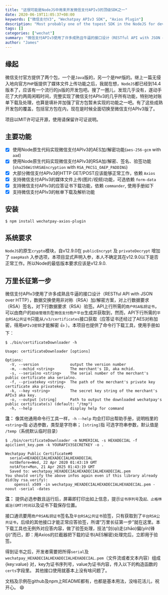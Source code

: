 ```yaml
---
title: "这很可能是NodeJS中用来开发微信支付APIv3的顶级SDK之一"
date: 2020-06-19T11:05:37+08:00
keywords: ["微信支付V3", "Wechatpay APIv3 SDK", "Axios Plugin"]
description: "Most probably one of the topest SDK in the NodeJS for developing Wechatpay APIv3. 使用NodeJS原生方法完整实现了微信支付APIv3的请求应答工作，HTTP客户端采用成熟的Axios，通过向Axios注册拦截器完整实现微信支付APIv3上行数据签名，下行数据验签。包括收单、媒体文件上传、发核券以及账单下载解析功能，同时提供官方应答证书命令行下载工具。"
tags: []
categories: ["wechat"]
summary: "微信支付APIv3使用了许多成熟且牛逼的接口设计（RESTful API with JSON over HTTP），数据交换使用非对称（RSA）加/解密方案，上行数据采用（RSA）私钥证书签名，下行数据采用（RSA）公钥证书验签。本开发包使用NodeJS原生方法完整实现了微信支付APIv3的请求应答工作，HTTP客户端采用成熟的Axios，通过向Axios注册拦截器完整实现微信支付APIv3上行数据签名，下行数据验签。包括收单、媒体文件上传、发核券以及账单下载解析功能，同时提供官方应答证书命令行下载工具。"
author: "James"
---
```


## 缘起

微信支付官方提供了两个包，一个是`Java`版的，另一个是`PHP`版的。继上一篇无侵入地向官方`PHP`版提供了媒体文件上传功能之后，我就在想，`NodeJS`都已经到14.4版本了，应该有一个流行的js版的开发包吧。搜了一圈儿，发现几乎没有，遂动手花了大约两周闲暇时间，完整实现了微信支付APIv3的几乎所有功能，特别地对账单下载及处理，也算是填补并加强了官方包暂未实现的功能之一吧。有了这些成熟开发包的覆盖，包括官方包在内，现在是时候全面切换至微信支付APIv3版了。

项目以MIT许可证开源，使用请保留许可证说明。

## 主要功能

- [x] 使用Node原生代码实现微信支付APIv3的AES加/解密功能(`aes-256-gcm` with `aad`)
- [x] 使用Node原生代码实现微信支付APIv3的RSA加/解密、签名、验签功能(`sha256WithRSAEncryption` with `RSA_PKCS1_OAEP_PADDING`)
- [x] 大部分微信支付APIv3的HTTP GET/POST应该能够正常工作，依赖 `Axios`
- [x] 支持微信支付APIv3的媒体文件上传(图片/视频)功能，可选依赖 `form-data`
- [x] 支持微信支付APIv3的应答证书下载功能，依赖 `commander`, 使用手册如下
- [x] 支持微信支付APIv3的帐单下载及解析功能

## 安装

`$ npm install wechatpay-axios-plugin`

## 系统要求

`NodeJS`的原生`crypto`模块，自v12.9.0在 `publicEncrypt` 及 `privateDecrypt` 增加了 `oaepHash` 入参选项，本项目显式声明入参，本人不确定其在v12.9.0以下是否正常工作。所以Node的最低版本要求应该是v12.9.0.

## 万里长征第一步

微信支付APIv3使用了许多成熟且牛逼的接口设计（RESTful API with JSON over HTTP），数据交换使用非对称（RSA）加/解密方案，对上行数据要求（RSA）签名，对下行数据要求（RSA）验签。API上行所需的`商户RSA私钥证书`，可以由商户的`超级管理员`在`微信支付商户平台`生成并获取到，然而，API下行所需的`平台RSA公共证书`只能从`/v3/certificates`接口获取（应答证书还经过了AES对称加密，得用`APIv3密钥`才能解密 :+1: ）。本项目也提供了命令行下载工具，使用手册如下：

`$ ./bin/certificateDownloader -h`

```
Usage: certificateDownloader [options]

Options:
  -V, --version              output the version number
  -m, --mchid <string>       The merchant's ID, aka mchid.
  -s, --serialno <string>    The serial number of the merchant's public certificate aka serialno.
  -f, --privatekey <string>  The path of the merchant's private key certificate aka privatekey.
  -k, --key <string>         The secret key string of the merchant's APIv3 aka key.
  -o, --output [string]      Path to output the downloaded wechatpay's public certificate(s) (default: "/tmp")
  -h, --help                 display help for command
```

**注：** 像其他通用命令行工具一样，`-h` `--help` 均会打印出帮助手册，说明档里的`<string>`指 必选参数，类型是字符串； `[string]`指 可选字符串参数，默认值是 `/temp`（系统默认临时目录）


`$ ./bin/certificateDownloader -m NUMERICAL -s HEXADECIAL -f apiclient_key.pem -k YOURAPIV3SECRETKEY -o .`

```
Wechatpay Public Certificate#0
  serial=HEXADECIALHEXADECIALHEXADECIAL
  notBefore=Wed, 22 Apr 2020 01:43:19 GMT
  notAfter=Mon, 21 Apr 2025 01:43:19 GMT
  Saved to: wechatpay_HEXADECIALHEXADECIALHEXADECIAL.pem
You should verify the above infos again even if this library already did(by rsa.verify):
    openssl x509 -in wechatpay_HEXADECIALHEXADECIALHEXADECIAL.pem -noout -serial -dates

```
**注：** 提供必选参数且运行后，屏幕即打印出如上信息，提示`证书序列号`及`起、止格林威治(GMT)时间`以及证书下载保存位置。

接口通讯要用`商户RSA私钥证书`签名及`平台RSA公共证书`验签，只有获取到了`平台RSA公共证书`，后续的其他接口才能正常应答验签，所谓“万里长征第一步”就在这里。本下载工具也无例外对应答内容，做了验签处理，技法“剑(qí)走(zhāo)偏(yín)锋(jì)“而已，即：用Axios的拦截器把下载的证书(AES解密)处理完后，立即用于验签。

得到证书之后，开发者需要把所得`serial`及`wechatpay_HEXADECIALHEXADECIALHEXADECIAL.pem`（文件流或者文本内容）组成 {key:value} 对，key为证书序列号，value为证书内容，传入以下的构造函数的`certs`字段里。 其他接口使用就基本上没有啥问题了。

文档及示例在github及npm上README都有，也都是基本用法，没啥花活儿，祝开心。 :smile:
